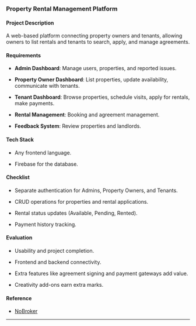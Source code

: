###  **Property Rental Management Platform** 

  

#### Project Description 

A web-based platform connecting property owners and tenants, allowing owners to list rentals and tenants to search, apply, and manage agreements. 

  

#### Requirements 

- **Admin Dashboard**: Manage users, properties, and reported issues. 

- **Property Owner Dashboard**: List properties, update availability, communicate with tenants. 

- **Tenant Dashboard**: Browse properties, schedule visits, apply for rentals, make payments. 

- **Rental Management**: Booking and agreement management. 

- **Feedback System**: Review properties and landlords. 

  

#### Tech Stack 

- Any frontend language. 

- Firebase for the database. 

  

#### Checklist 

- Separate authentication for Admins, Property Owners, and Tenants. 

- CRUD operations for properties and rental applications. 

- Rental status updates (Available, Pending, Rented). 

- Payment history tracking. 

  

#### Evaluation 

- Usability and project completion. 

- Frontend and backend connectivity. 

- Extra features like agreement signing and payment gateways add value. 

- Creativity add-ons earn extra marks. 

  

#### Reference 

- [NoBroker](https://www.nobroker.in/) 

  

--- 